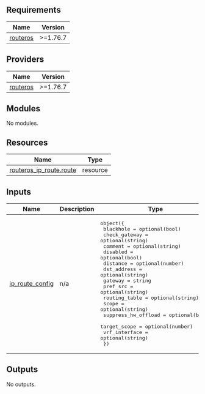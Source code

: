 <!-- BEGIN_TF_DOCS -->
## Requirements

| Name | Version |
|------|---------|
| <a name="requirement_routeros"></a> [routeros](#requirement\_routeros) | >=1.76.7 |

## Providers

| Name | Version |
|------|---------|
| <a name="provider_routeros"></a> [routeros](#provider\_routeros) | >=1.76.7 |

## Modules

No modules.

## Resources

| Name | Type |
|------|------|
| [routeros_ip_route.route](https://registry.terraform.io/providers/terraform-routeros/routeros/latest/docs/resources/ip_route) | resource |

## Inputs

| Name | Description | Type | Default | Required |
|------|-------------|------|---------|:--------:|
| <a name="input_ip_route_config"></a> [ip\_route\_config](#input\_ip\_route\_config) | n/a | <pre>object({<br/>    blackhole           = optional(bool)<br/>    check_gateway       = optional(string)<br/>    comment             = optional(string)<br/>    disabled            = optional(bool)<br/>    distance            = optional(number)<br/>    dst_address         = optional(string)<br/>    gateway             = string<br/>    pref_src            = optional(string)<br/>    routing_table       = optional(string)<br/>    scope               = optional(string)<br/>    suppress_hw_offload = optional(bool)<br/>    target_scope        = optional(number)<br/>    vrf_interface       = optional(string)<br/>  })</pre> | n/a | yes |

## Outputs

No outputs.
<!-- END_TF_DOCS -->